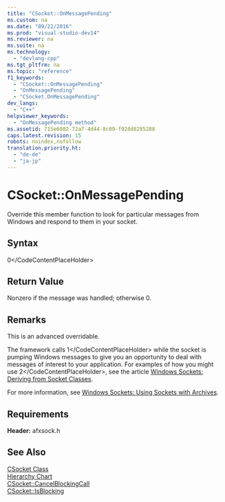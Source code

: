 ```yaml
---
title: "CSocket::OnMessagePending"
ms.custom: na
ms.date: "09/22/2016"
ms.prod: "visual-studio-dev14"
ms.reviewer: na
ms.suite: na
ms.technology: 
  - "devlang-cpp"
ms.tgt_pltfrm: na
ms.topic: "reference"
f1_keywords: 
  - "CSocket::OnMessagePending"
  - "OnMessagePending"
  - "CSocket.OnMessagePending"
dev_langs: 
  - "C++"
helpviewer_keywords: 
  - "OnMessagePending method"
ms.assetid: 715e6082-72a7-4d44-8c09-f028d8285288
caps.latest.revision: 15
robots: noindex,nofollow
translation.priority.ht: 
  - "de-de"
  - "ja-jp"
---
```

# CSocket::OnMessagePending
Override this member function to look for particular messages from Windows and respond to them in your socket.  
  
## Syntax  
  
<CodeContentPlaceHolder>0\</CodeContentPlaceHolder>  
## Return Value  
 Nonzero if the message was handled; otherwise 0.  
  
## Remarks  
 This is an advanced overridable.  
  
 The framework calls <CodeContentPlaceHolder>1\</CodeContentPlaceHolder> while the socket is pumping Windows messages to give you an opportunity to deal with messages of interest to your application. For examples of how you might use <CodeContentPlaceHolder>2\</CodeContentPlaceHolder>, see the article [Windows Sockets: Deriving from Socket Classes](../vs140/windows-sockets--deriving-from-socket-classes.md).  
  
 For more information, see [Windows Sockets: Using Sockets with Archives](../vs140/windows-sockets--using-sockets-with-archives.md).  
  
## Requirements  
 **Header:** afxsock.h  
  
## See Also  
 [CSocket Class](../vs140/csocket-class.md)   
 [Hierarchy Chart](../vs140/hierarchy-chart.md)   
 [CSocket::CancelBlockingCall](../vs140/csocket--cancelblockingcall.md)   
 [CSocket::IsBlocking](../vs140/csocket--isblocking.md)